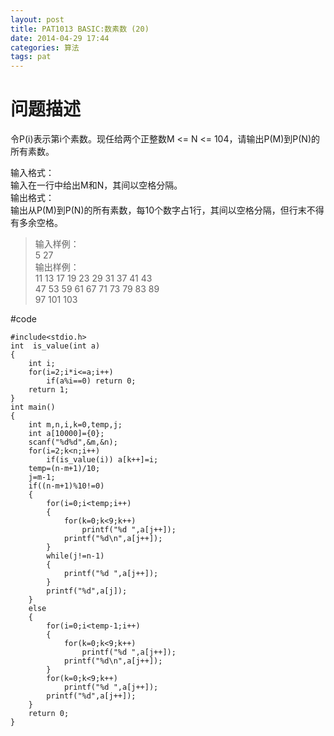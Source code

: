 ```yaml
---
layout: post
title: PAT1013 BASIC:数素数 (20)
date: 2014-04-29 17:44
categories: 算法
tags: pat
---
```


# 问题描述
令P(i)表示第i个素数。现任给两个正整数M <= N <= 104，请输出P(M)到P(N)的所有素数。

输入格式：  
输入在一行中给出M和N，其间以空格分隔。  
输出格式：  
输出从P(M)到P(N)的所有素数，每10个数字占1行，其间以空格分隔，但行末不得有多余空格。

>输入样例：  
5 27  
输出样例：  
11 13 17 19 23 29 31 37 41 43  
47 53 59 61 67 71 73 79 83 89  
97 101 103  

#code
```
#include<stdio.h>
int  is_value(int a)
{
	int i;
	for(i=2;i*i<=a;i++)
		if(a%i==0) return 0;
	return 1;
}
int main()
{
	int m,n,i,k=0,temp,j;
	int a[10000]={0};
	scanf("%d%d",&m,&n);
	for(i=2;k<n;i++)
		if(is_value(i)) a[k++]=i;
	temp=(n-m+1)/10;
	j=m-1;
	if((n-m+1)%10!=0)
	{
		for(i=0;i<temp;i++)
		{
			for(k=0;k<9;k++)
				printf("%d ",a[j++]);
			printf("%d\n",a[j++]);
		}	
		while(j!=n-1)
		{
			printf("%d ",a[j++]);
		}
		printf("%d",a[j]);
	}
	else
	{
		for(i=0;i<temp-1;i++)
		{
			for(k=0;k<9;k++)
				printf("%d ",a[j++]);
			printf("%d\n",a[j++]);
		}
		for(k=0;k<9;k++)
			printf("%d ",a[j++]);
		printf("%d",a[j++]);
	}
	return 0;
} 
```